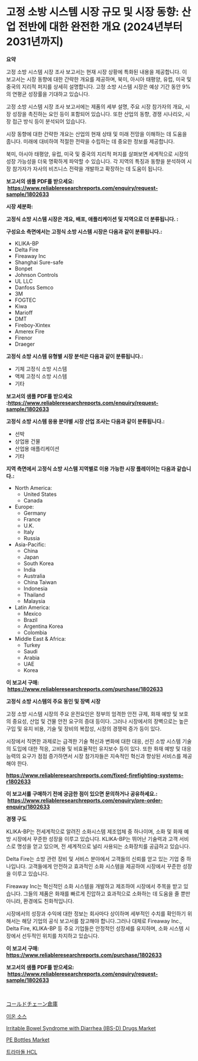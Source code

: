 <p><h1>고정 소방 시스템 시장 규모 및 시장 동향: 산업 전반에 대한 완전한 개요 (2024년부터 2031년까지)</h1></p><p><strong>요약</strong></p>
<p><p>고정 소방 시스템 시장 조사 보고서는 현재 시장 상황에 특화된 내용을 제공합니다. 이 보고서는 시장 동향에 대한 간략한 개요를 제공하며, 북미, 아시아 태평양, 유럽, 미국 및 중국의 지리적 퍼지를 상세히 설명합니다. 고정 소방 시스템 시장은 예상 기간 동안 9%의 연평균 성장률을 기대하고 있습니다.</p><p>고정 소방 시스템 시장 조사 보고서에는 제품의 세부 설명, 주요 시장 참가자의 개요, 시장 성장을 촉진하는 요인 등이 포함되어 있습니다. 또한 산업의 동향, 경쟁 시나리오, 시장 접근 방식 등이 분석되어 있습니다.</p><p>시장 동향에 대한 간략한 개요는 산업의 현재 상태 및 미래 전망을 이해하는 데 도움을 줍니다. 미래에 대비하여 적절한 전략을 수립하는 데 중요한 정보를 제공합니다.</p><p>북미, 아시아 태평양, 유럽, 미국 및 중국의 지리적 퍼지를 살펴보면 세계적으로 시장의 성장 가능성을 더욱 명확하게 파악할 수 있습니다. 각 지역의 특징과 동향을 분석하여 시장 참가자가 자사의 비즈니스 전략을 개발하고 확장하는 데 도움이 됩니다.</p></p>
<p><strong>보고서의 샘플 PDF를 받으세요: &nbsp;<a href="https://www.reliableresearchreports.com/enquiry/request-sample/1802633">https://www.reliableresearchreports.com/enquiry/request-sample/1802633</a></strong></p>
<p><strong>시장 세분화:</strong></p>
<p><strong> 고정식 소방 시스템 시장은 개요, 배포, 애플리케이션 및 지역으로 더 분류됩니다. :</strong></p>
<p><strong>구성요소 측면에서는 고정식 소방 시스템 시장은 다음과 같이 분류됩니다.:</strong></p>
<p><ul><li>KLIKA-BP</li><li>Delta Fire</li><li>Fireaway Inc</li><li>Shanghai Sure-safe</li><li>Bonpet</li><li>Johnson Controls</li><li>UL LLC</li><li>Danfoss Semco</li><li>3M</li><li>FOGTEC</li><li>Kiwa</li><li>Marioff</li><li>DMT</li><li>Fireboy-Xintex</li><li>Amerex Fire</li><li>Firenor</li><li>Draeger</li></ul></p>
<p><strong> 고정식 소방 시스템 유형별 시장 분석은 다음과 같이 분류됩니다.:</strong></p>
<p><ul><li>기체 고정식 소방 시스템</li><li>액체 고정식 소방 시스템</li><li>기타</li></ul></p>
<p><strong>보고서의 샘플 PDF를 받으세요 :<a href="https://www.reliableresearchreports.com/enquiry/request-sample/1802633">https://www.reliableresearchreports.com/enquiry/request-sample/1802633</a></strong></p>
<p><strong> 고정식 소방 시스템 응용 분야별 시장 산업 조사는 다음과 같이 분류됩니다.:</strong></p>
<p><ul><li>선박</li><li>상업용 건물</li><li>산업용 애플리케이션</li><li>기타</li></ul></p>
<p><strong>지역 측면에서 고정식 소방 시스템 지역별로 이용 가능한 시장 플레이어는 다음과 같습니다.:</strong></p>
<p><ul>
    <li>
        North America:
        <ul>
            <li>United States</li>
            <li>Canada</li>
        </ul>
    </li>
    <li>
        Europe:
        <ul>
            <li>Germany</li>
            <li>France</li>
            <li>U.K.</li>
            <li>Italy</li>
            <li>Russia</li>
        </ul>
    </li>
    <li>
        Asia-Pacific:
        <ul>
            <li>China</li>
            <li>Japan</li>
            <li>South Korea</li>
            <li>India</li>
            <li>Australia</li>
            <li>China Taiwan</li>
            <li>Indonesia</li>
            <li>Thailand</li>
            <li>Malaysia</li>
        </ul>
    </li>
    <li>
        Latin America:
        <ul>
            <li>Mexico</li>
            <li>Brazil</li>
            <li>Argentina Korea</li>
            <li>Colombia</li>
        </ul>
    </li>
    <li>
        Middle East & Africa:
        <ul>
            <li>Turkey</li>
            <li>Saudi</li>
            <li>Arabia</li>
            <li>UAE</li>
            <li>Korea</li>
        </ul>
    </li>
    </ul></p>
<p><strong>이 보고서 구매: &nbsp;<a href="https://www.reliableresearchreports.com/purchase/1802633">https://www.reliableresearchreports.com/purchase/1802633</a></strong></p>
<p><strong>고정식 소방 시스템의 주요 동인 및 장벽 시장</strong></p>
<p><p>고정 소방 시스템 시장의 주요 운전요인은 정부의 엄격한 안전 규제, 화재 예방 및 보호의 중요성, 산업 및 건물 안전 요구의 증대 등이다. 그러나 시장에서의 장벽으로는 높은 구입 및 유지 비용, 기술 및 장비의 복잡성, 시장의 경쟁력 증가 등이 있다.</p><p>시장에서 직면한 과제로는 급격한 기술 혁신과 변화에 대한 대응, 선진 소방 시스템 기술의 도입에 대한 적응, 고비용 및 비효율적인 유지보수 등이 있다. 또한 화재 예방 및 대응 능력의 요구가 점점 증가하면서 시장 참가자들은 지속적인 혁신과 향상된 서비스를 제공해야 한다.</p></p>
<p><strong><a href="https://www.reliableresearchreports.com/fixed-firefighting-systems-r1802633">https://www.reliableresearchreports.com/fixed-firefighting-systems-r1802633</a></strong></p>
<p><strong>이 보고서를 구매하기 전에 궁금한 점이 있으면 문의하거나 공유하세요.: &nbsp;<a href="https://www.reliableresearchreports.com/enquiry/pre-order-enquiry/1802633">https://www.reliableresearchreports.com/enquiry/pre-order-enquiry/1802633</a></strong></p>
<p><strong>경쟁 구도</strong></p>
<p><p>KLIKA-BP는 전세계적으로 알려진 소화시스템 제조업체 중 하나이며, 소화 및 화재 예방 시장에서 꾸준한 성장을 이루고 있습니다.  KLIKA-BP는 뛰어난 기술력과 고객 서비스로 명성을 얻고 있으며, 전 세계적으로 널리 사용되는 소화장치를 공급하고 있습니다.</p><p>Delta Fire는 소방 관련 장비 및 서비스 분야에서 고객들의 신뢰를 얻고 있는 기업 중 하나입니다. 고객들에게 안전하고 효과적인 소화 시스템을 제공하여 시장에서 꾸준한 성장을 이루고 있습니다.</p><p>Fireaway Inc는 혁신적인 소화 시스템을 개발하고 제조하여 시장에서 주목을 받고 있습니다. 그들의 제품은 화재를 빠르게 진압하고 효과적으로 소화하는 데 도움을 줄 뿐만 아니라, 환경에도 친화적입니다.</p><p>시장에서의 성장과 수익에 대한 정보는 회사마다 상이하며 세부적인 수치를 확인하기 위해서는 해당 기업의 공식 보고서를 참고해야 합니다.그러나 대체로 Fireaway Inc., Delta Fire, KLIKA-BP 등 주요 기업들은 안정적인 성장세를 유지하며, 소화 시스템 시장에서 선두적인 위치를 차지하고 있습니다.</p></p>
<p><strong>이 보고서 구매: &nbsp; <a href="https://www.reliableresearchreports.com/purchase/1802633">https://www.reliableresearchreports.com/purchase/1802633</a></strong></p>
<p><strong>보고서의 샘플 PDF를 받으세요: &nbsp;<a href="https://www.reliableresearchreports.com/enquiry/request-sample/1802633">https://www.reliableresearchreports.com/enquiry/request-sample/1802633</a></strong><strong></strong></p>
<p>&nbsp;</p>
<p><p><a href="https://medium.com/@nicholas.ellison0076890/%E5%AF%92%E5%86%B7%E5%80%89%E5%BA%AB%E5%B8%82%E5%A0%B4-%E3%82%BF%E3%82%A4%E3%83%97-%E3%82%A2%E3%83%97%E3%83%AA%E3%82%B1%E3%83%BC%E3%82%B7%E3%83%A7%E3%83%B3-%E5%9C%B0%E7%90%86%E3%81%AB%E3%82%88%E3%82%8B%E5%8C%85%E6%8B%AC%E7%9A%84%E3%81%AA%E8%A9%95%E4%BE%A1-d81e1edcdc19">コールドチェーン倉庫</a></p><p><a href="https://github.com/Elenrrera7685/Market-Research-Report-List-1/blob/main/564175024262.md">이온 소스</a></p><p><a href="https://github.com/sonuprakash1/Market-Research-Report-List-2/blob/main/irritable-bowel-syndrome-with-diarrhea-ibs-d-drugs-market.md">Irritable Bowel Syndrome with Diarrhea (IBS-D) Drugs Market</a></p><p><a href="https://issuu.com/reportprime-2/docs/pe-bottles-market-size-2030.pptx">PE Bottles Market</a></p><p><a href="https://medium.com/@jackieshlerin9805/%ED%8A%B8%EB%9D%BC%EB%A7%88%EB%8F%8C-hcl-%EC%8B%9C%EC%9E%A5-%EB%B3%B4%EA%B3%A0%EC%84%9C%EB%8A%94%EC%9D%B4-%EC%8B%9C%EC%9E%A5%EC%9D%98-%EC%B5%9C%EC%8B%A0-%EB%8F%99%ED%96%A5-%EB%B0%8F-%EC%84%B1%EC%9E%A5-%EA%B8%B0%ED%9A%8C%EB%A5%BC-%EB%B3%B4%EC%97%AC%EC%A4%8D%EB%8B%88%EB%8B%A4-4ecbb99ba27d">트라마돌 HCL</a></p></p>